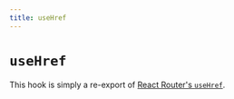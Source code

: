 ```yaml
---
title: useHref
---
```


# `useHref`

<docs-info>This hook is simply a re-export of [React Router's `useHref`][rr-usehref].</docs-info>

[rr-usehref]: https://reactrouter.com/hooks/use-href
